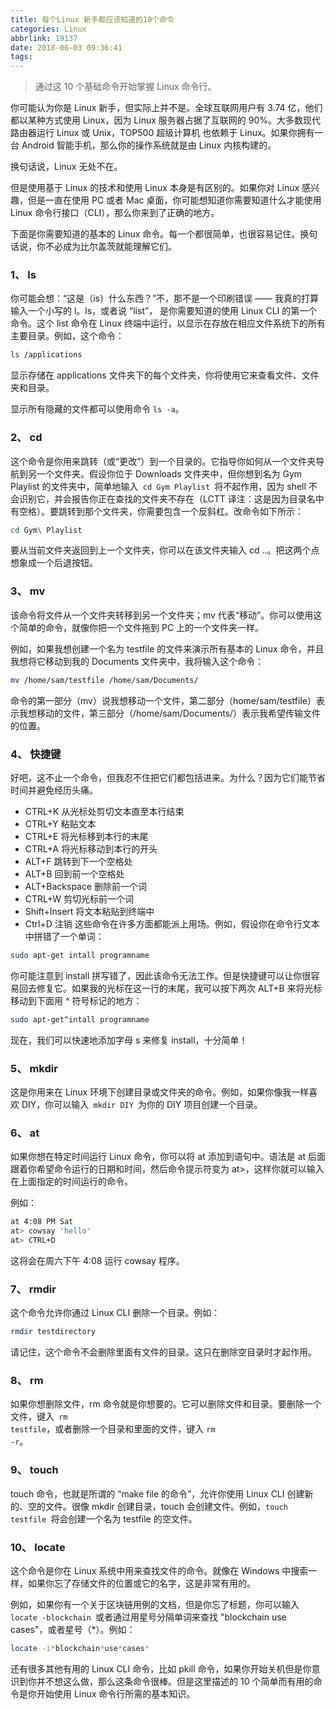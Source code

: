 ```yaml
---
title: 每个Linux 新手都应该知道的10个命令
categories: Linux
abbrlink: 19137
date: 2018-06-03 09:36:41
tags:
---
```

> 通过这 10 个基础命令开始掌握 Linux 命令行。

<!--more-->
你可能认为你是 Linux 新手，但实际上并不是。全球互联网用户有 3.74 亿，他们都以某种方式使用 Linux，因为 Linux 服务器占据了互联网的 90%。大多数现代路由器运行 Linux 或 Unix，TOP500 超级计算机 也依赖于 Linux。如果你拥有一台 Android 智能手机，那么你的操作系统就是由 Linux 内核构建的。

换句话说，Linux 无处不在。

但是使用基于 Linux 的技术和使用 Linux 本身是有区别的。如果你对 Linux 感兴趣，但是一直在使用 PC 或者 Mac 桌面，你可能想知道你需要知道什么才能使用 Linux 命令行接口（CLI），那么你来到了正确的地方。

下面是你需要知道的基本的 Linux 命令。每一个都很简单，也很容易记住。换句话说，你不必成为比尔盖茨就能理解它们。

### 1、 ls
你可能会想：“这是（is）什么东西？”不，那不是一个印刷错误 —— 我真的打算输入一个小写的 l。ls，或者说 “list”， 是你需要知道的使用 Linux CLI 的第一个命令。这个 list 命令在 Linux 终端中运行，以显示在存放在相应文件系统下的所有主要目录。例如，这个命令：
```sh
ls /applications
```
显示存储在 applications 文件夹下的每个文件夹，你将使用它来查看文件、文件夹和目录。

显示所有隐藏的文件都可以使用命令 <code>ls -a</code>。

### 2、 cd
这个命令是你用来跳转（或“更改”）到一个目录的。它指导你如何从一个文件夹导航到另一个文件夹。假设你位于 Downloads 文件夹中，但你想到名为 Gym Playlist 的文件夹中，简单地输入<code> cd Gym Playlist </code>将不起作用，因为 shell 不会识别它，并会报告你正在查找的文件夹不存在（LCTT 译注：这是因为目录名中有空格）。要跳转到那个文件夹，你需要包含一个反斜杠。改命令如下所示：
```sh
cd Gym\ Playlist
```
要从当前文件夹返回到上一个文件夹，你可以在该文件夹输入 cd ..。把这两个点想象成一个后退按钮。

### 3、 mv
该命令将文件从一个文件夹转移到另一个文件夹；mv 代表“移动”。你可以使用这个简单的命令，就像你把一个文件拖到 PC 上的一个文件夹一样。

例如，如果我想创建一个名为 testfile 的文件来演示所有基本的 Linux 命令，并且我想将它移动到我的 Documents 文件夹中，我将输入这个命令：
```sh
mv /home/sam/testfile /home/sam/Documents/
```
命令的第一部分（mv）说我想移动一个文件，第二部分（home/sam/testfile）表示我想移动的文件，第三部分（/home/sam/Documents/）表示我希望传输文件的位置。

### 4、 快捷键
好吧，这不止一个命令，但我忍不住把它们都包括进来。为什么？因为它们能节省时间并避免经历头痛。

* CTRL+K 从光标处剪切文本直至本行结束
* CTRL+Y 粘贴文本
* CTRL+E 将光标移到本行的末尾
* CTRL+A 将光标移动到本行的开头
* ALT+F 跳转到下一个空格处
* ALT+B 回到前一个空格处
* ALT+Backspace 删除前一个词
* CTRL+W 剪切光标前一个词
* Shift+Insert 将文本粘贴到终端中
* Ctrl+D 注销
这些命令在许多方面都能派上用场。例如，假设你在命令行文本中拼错了一个单词：
```sh
sudo apt-get intall programname
```
你可能注意到 install 拼写错了，因此该命令无法工作。但是快捷键可以让你很容易回去修复它。如果我的光标在这一行的末尾，我可以按下两次 ALT+B 来将光标移动到下面用 ^ 符号标记的地方：
```sh
sudo apt-get^intall programname
```
现在，我们可以快速地添加字母 s 来修复 install，十分简单！

### 5、 mkdir
这是你用来在 Linux 环境下创建目录或文件夹的命令。例如，如果你像我一样喜欢 DIY，你可以输入<code> mkdir DIY </code>为你的 DIY 项目创建一个目录。

### 6、 at
如果你想在特定时间运行 Linux 命令，你可以将 at 添加到语句中。语法是 at 后面跟着你希望命令运行的日期和时间，然后命令提示符变为 at>，这样你就可以输入在上面指定的时间运行的命令。

例如：
```sh
at 4:08 PM Sat
at> cowsay 'hello'
at> CTRL+D
```
这将会在周六下午 4:08 运行 cowsay 程序。

### 7、 rmdir
这个命令允许你通过 Linux CLI 删除一个目录。例如：
```sh
rmdir testdirectory
```
请记住，这个命令不会删除里面有文件的目录。这只在删除空目录时才起作用。

### 8、 rm
如果你想删除文件，rm 命令就是你想要的。它可以删除文件和目录。要删除一个文件，键入<code> rm testfile</code>，或者删除一个目录和里面的文件，键入 <code>rm -r</code>。

### 9、 touch
touch 命令，也就是所谓的 “make file 的命令”，允许你使用 Linux CLI 创建新的、空的文件。很像 mkdir 创建目录，touch 会创建文件。例如，<code>touch testfile </code>将会创建一个名为 testfile 的空文件。

### 10、 locate
这个命令是你在 Linux 系统中用来查找文件的命令。就像在 Windows 中搜索一样，如果你忘了存储文件的位置或它的名字，这是非常有用的。

例如，如果你有一个关于区块链用例的文档，但是你忘了标题，你可以输入<code> locate -blockchain </code>或者通过用星号分隔单词来查找 "blockchain use cases"，或者星号（*）。例如：
```sh
locate -i*blockchain*use*cases*
```
还有很多其他有用的 Linux CLI 命令，比如 pkill 命令，如果你开始关机但是你意识到你并不想这么做，那么这条命令很棒。但是这里描述的 10 个简单而有用的命令是你开始使用 Linux 命令行所需的基本知识。

